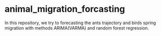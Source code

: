 # animal_migration_forcasting
In this repository, we try to forecasting the ants trajectory and birds spring migration with methods ARIMA(VARMA) and random forest regression.
